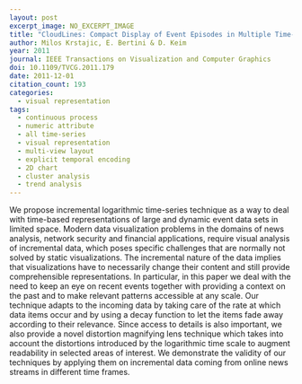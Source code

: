 ```yaml
---
layout: post
excerpt_image: NO_EXCERPT_IMAGE
title: "CloudLines: Compact Display of Event Episodes in Multiple Time-Series"
author: Milos Krstajic, E. Bertini & D. Keim
year: 2011
journal: IEEE Transactions on Visualization and Computer Graphics
doi: 10.1109/TVCG.2011.179
date: 2011-12-01
citation_count: 193
categories:
  - visual representation
tags:
  - continuous process
  - numeric attribute
  - all time-series
  - visual representation
  - multi-view layout
  - explicit temporal encoding
  - 2D chart
  - cluster analysis
  - trend analysis
---
```

We propose incremental logarithmic time-series technique as a way to deal with time-based representations of large and dynamic event data sets in limited space. Modern data visualization problems in the domains of news analysis, network security and financial applications, require visual analysis of incremental data, which poses specific challenges that are normally not solved by static visualizations. The incremental nature of the data implies that visualizations have to necessarily change their content and still provide comprehensible representations. In particular, in this paper we deal with the need to keep an eye on recent events together with providing a context on the past and to make relevant patterns accessible at any scale. Our technique adapts to the incoming data by taking care of the rate at which data items occur and by using a decay function to let the items fade away according to their relevance. Since access to details is also important, we also provide a novel distortion magnifying lens technique which takes into account the distortions introduced by the logarithmic time scale to augment readability in selected areas of interest. We demonstrate the validity of our techniques by applying them on incremental data coming from online news streams in different time frames.

